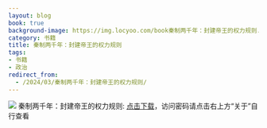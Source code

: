 ```yaml
---
layout: blog
book: true
background-image: https://img.locyoo.com/book秦制两千年：封建帝王的权力规则.jpg
category: 书籍
title: 秦制两千年：封建帝王的权力规则
tags:
- 书籍
- 政治
redirect_from:
  - /2024/03/秦制两千年：封建帝王的权力规则/
---
```

![](https://img.locyoo.com/book秦制两千年：封建帝王的权力规则.jpg)
秦制两千年：封建帝王的权力规则: <a name = "ref1" href="https://url18.ctfile.com/f/50983618-1334836058-38fe98?p=3619">点击下载</a>，访问密码请点击右上方“关于”自行查看